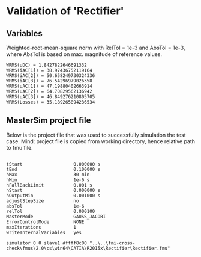 # Validation of 'Rectifier'

## Variables
Weighted-root-mean-square norm with RelTol = 1e-3 and AbsTol = 1e-3, where
AbsTol is based on max. magnitude of reference values.

```
WRMS(uDC) = 1.8427822646691332
WRMS(iAC[1]) = 38.97436752119164
WRMS(iAC[2]) = 50.658249730324336
WRMS(iAC[3]) = 76.54296979026358
WRMS(uAC[1]) = 47.19880402663914
WRMS(uAC[2]) = 64.70829562136942
WRMS(uAC[3]) = 46.849276210805705
WRMS(Losses) = 35.189265894236534
```

## MasterSim project file

Below is the project file that was used to successfully simulation the test case.
Mind: project file is copied from working directory, hence relative path to fmu file.

```

tStart                   0.000000 s
tEnd                     0.100000 s
hMax                     30 min
hMin                     1e-6 s
hFallBackLimit           0.001 s
hStart                   0.000000 s
hOutputMin               0.001000 s
adjustStepSize           no
absTol                   1e-6
relTol                   0.000100
MasterMode               GAUSS_JACOBI
ErrorControlMode         NONE
maxIterations            1
writeInternalVariables   yes

simulator 0 0 slave1 #ffff8c00 "..\..\fmi-cross-check\fmus\2.0\cs\win64\CATIA\R2015x\Rectifier\Rectifier.fmu"


```

